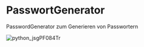 # PasswortGenerator
PasswordGenerator zum Generieren von Passwortern

![python_jsgPF084Tr](https://user-images.githubusercontent.com/85456087/187035469-abd53e94-a9e9-486e-b20b-5cd3cdfd7097.png)
